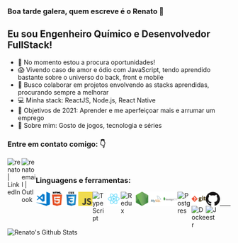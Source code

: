 ### Boa tarde galera, quem escreve é o Renato 🙌

## Eu sou Engenheiro Químico e Desenvolvedor FullStack!
- 🙏 No momento estou a procura oportunidades!
- 😱 Vivendo caso de amor e ódio com JavaScript, tendo aprendido bastante sobre o universo do back, front e mobile
- 👯 Busco colaborar em projetos envolvendo as stacks aprendidas, procurando sempre a melhorar
- 💻 Minha stack: ReactJS, Node.js, React Native
- 📕 Objetivos de 2021: Aprender e me aperfeiçoar mais e arrumar um emprego
- 💬 Sobre mim: Gosto de jogos, tecnologia e séries

### Entre em contato comigo: 👇
[<img align="left" alt="renato | LinkedIn" width="32px" src="https://cdn.jsdelivr.net/npm/simple-icons@v3/icons/linkedin.svg" />](https://www.linkedin.com/in/renatodesouzapenteadodecastro/)
[<img align="left" alt="renatoemail | Outlook" width="32px" src="https://cdn.jsdelivr.net/npm/simple-icons@3.4.1/icons/microsoftoutlook.svg" />](mailto:renatocastro02@hotmail.com) 

</br>

### Linguagens e ferramentas:

[<img align="left" alt="Visual Studio Code" width="32px" src="https://raw.githubusercontent.com/github/explore/80688e429a7d4ef2fca1e82350fe8e3517d3494d/topics/visual-studio-code/visual-studio-code.png" />](https://code.visualstudio.com/)
[<img align="left" alt="HTML5" width="32px" src="https://raw.githubusercontent.com/github/explore/80688e429a7d4ef2fca1e82350fe8e3517d3494d/topics/html/html.png" />](https://developer.mozilla.org/pt-BR/docs/Web/HTML/HTML5)
[<img align="left" alt="CSS3" width="32px" src="https://raw.githubusercontent.com/github/explore/80688e429a7d4ef2fca1e82350fe8e3517d3494d/topics/css/css.png" />](https://developer.mozilla.org/pt-BR/docs/Archive/CSS3)
[<img align="left" alt="JavaScript" width="32px" src="https://raw.githubusercontent.com/github/explore/80688e429a7d4ef2fca1e82350fe8e3517d3494d/topics/javascript/javascript.png" />](https://www.javascript.com/)
[<img align="left" alt="TypeScript" width="32px" src="https://cdn.iconscout.com/icon/free/png-512/typescript-1174965.png" />](https://www.typescriptlang.org/)
[<img align="left" alt="React" width="32px" src="https://raw.githubusercontent.com/github/explore/80688e429a7d4ef2fca1e82350fe8e3517d3494d/topics/react/react.png" />](https://pt-br.reactjs.org/)
[<img align="left" alt="Redux" width="32px" src="https://img2.gratispng.com/20181122/fzo/kisspng-redux-react-javascript-library-application-softwar-egghead-intro-to-redux-5bf74afc404894.3460027115429332442633.jpg"/>](https://redux.js.org/)
[<img align="left" alt="Node.js" width="32px" src="https://raw.githubusercontent.com/github/explore/80688e429a7d4ef2fca1e82350fe8e3517d3494d/topics/nodejs/nodejs.png" />](https://nodejs.org/en/)
[<img align="left" alt="MySQL" width="32px" src="https://raw.githubusercontent.com/github/explore/80688e429a7d4ef2fca1e82350fe8e3517d3494d/topics/mysql/mysql.png" />](https://www.mysql.com/)
[<img align="left" alt="MongoDB" width="32px" src="https://raw.githubusercontent.com/github/explore/80688e429a7d4ef2fca1e82350fe8e3517d3494d/topics/mongodb/mongodb.png" />](https://www.mongodb.com/)
[<img align="left" alt="Postgres" width="32px" src="https://upload.wikimedia.org/wikipedia/commons/thumb/2/29/Postgresql_elephant.svg/1200px-Postgresql_elephant.svg.png" />](https://www.postgresql.org/)
[<img align="left" alt="Git" width="32px" src="https://raw.githubusercontent.com/github/explore/80688e429a7d4ef2fca1e82350fe8e3517d3494d/topics/git/git.png" />](https://git-scm.com/)
[<img align="left" alt="GitHub" width="32px" src="https://raw.githubusercontent.com/github/explore/78df643247d429f6cc873026c0622819ad797942/topics/github/github.png" />](http://github.com/)
[<img align="left" alt="Docker" width="32px" src="https://cdn3.iconfinder.com/data/icons/social-media-2169/24/social_media_social_media_logo_docker-512.png" />](https://www.docker.com/)
[<img align="left" alt="Jest" width="32px" src="https://upload-icon.s3.us-east-2.amazonaws.com/uploads/icons/png/5894313931548218185-512.png" />](https://jestjs.io/)

<br />

---

<img align="left" alt="Renato's Github Stats" src="https://github-readme-stats.vercel.app/api?username=RenatoDTH&hide=contribs,prs&show_icons=true" />
